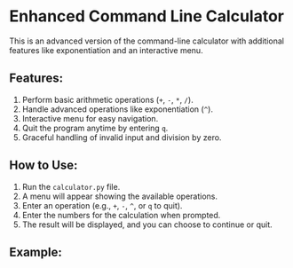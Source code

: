 # Enhanced Command Line Calculator

This is an advanced version of the command-line calculator with additional features like exponentiation and an interactive menu.

## Features:
1. Perform basic arithmetic operations (`+`, `-`, `*`, `/`).
2. Handle advanced operations like exponentiation (`^`).
3. Interactive menu for easy navigation.
4. Quit the program anytime by entering `q`.
5. Graceful handling of invalid input and division by zero.

## How to Use:
1. Run the `calculator.py` file.
2. A menu will appear showing the available operations.
3. Enter an operation (e.g., `+`, `-`, `^`, or `q` to quit).
4. Enter the numbers for the calculation when prompted.
5. The result will be displayed, and you can choose to continue or quit.

## Example:
